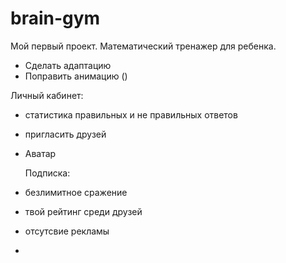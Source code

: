 # brain-gym
Мой первый проект.  Математический тренажер для ребенка.
- Сделать адаптацию
- Поправить анимацию ()

Личный кабинет: 

- статистика правильных и не правильных ответов 
- пригласить друзей
- Аватар

  Подписка:
 - безлимитное сражение
 - твой рейтинг среди друзей
 - отсутсвие рекламы
 - 

